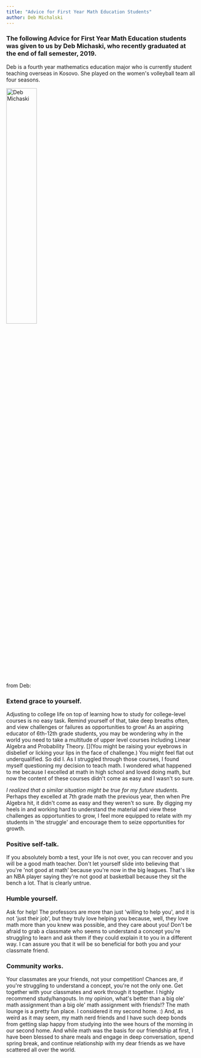 ```yaml
---
title: "Advice for First Year Math Education Students"
author: Deb Michalski
---
```


### The following Advice for First Year Math Education students was given to us by Deb Michaski, who recently graduated at the end of fall semester, 2019.

Deb is a fourth year mathematics education major who is currently student teaching overseas in Kosovo.  She played on the women's volleyball team all four seasons.

<img src="../../../../images/2020-Feb/Deb_Michalski.jfif" alt="Deb Michaski" style="width: 40%;"/>

from Deb:
 
### Extend grace to yourself.
Adjusting to college life on top of learning how to study for college-level courses is no easy task. Remind yourself of that, take deep breaths often, and view challenges or failures as opportunities to grow! As an aspiring educator of 6th-12th grade students, you may be wondering why in the world you need to take a multitude of upper level courses including Linear Algebra and Probability Theory.
[](You might be raising your eyebrows in disbelief or licking your lips in the face of challenge.)
You might feel flat out underqualified. So did I. As I struggled through those courses, I found myself questioning my decision to teach math. I wondered what happened to me because I excelled at math in high school and loved doing math, but now the content of these courses didn't come as easy and I wasn't so sure.

*I realized that a similar situation might be true for my future students.* Perhaps they excelled at 7th grade math the previous year, then when Pre Algebra hit, it didn't come as easy and they weren't so sure. By digging my heels in and working hard to understand the material and view these challenges as opportunities to grow, I feel more equipped to relate with my students in 'the struggle' and encourage them to seize opportunities for growth. 

### Positive self-talk.
If you absolutely bomb a test, your life is not over, you can recover and you will be a good math teacher. Don't let yourself slide into believing that you're 'not good at math' because you're now in the big leagues. That's like an NBA player saying they're not good at basketball because they sit the bench a lot. That is clearly untrue.
 
### Humble yourself.
Ask for help! The professors are more than just 'willing to help you', and it is not 'just their job', but they truly love helping you because, well, they love math more than you knew was possible, and they care about you! Don't be afraid to grab a classmate who seems to understand a concept you're struggling to learn and ask them if they could explain it to you in a different way. I can assure you that it  will be so beneficial for both you and your classmate friend.

### Community works.
Your classmates are your friends, not your competition! Chances are, if you're struggling to understand a concept, you're not the only one. Get together with your classmates and work through it together. I highly recommend study/hangouts. In my opinion, what's better than a big ole' math assignment than a big ole' math assignment with friends!? The math lounge is a pretty fun place. I considered it my second home. :) And, as weird as it may seem, my math nerd friends and I have such deep bonds from getting slap happy from studying into the wee hours of the morning in our second home. And while math was the basis for our friendship at first, I have been blessed to share meals and engage in deep conversation, spend spring break, and continue relationship with my dear friends as we have scattered all over the world.
